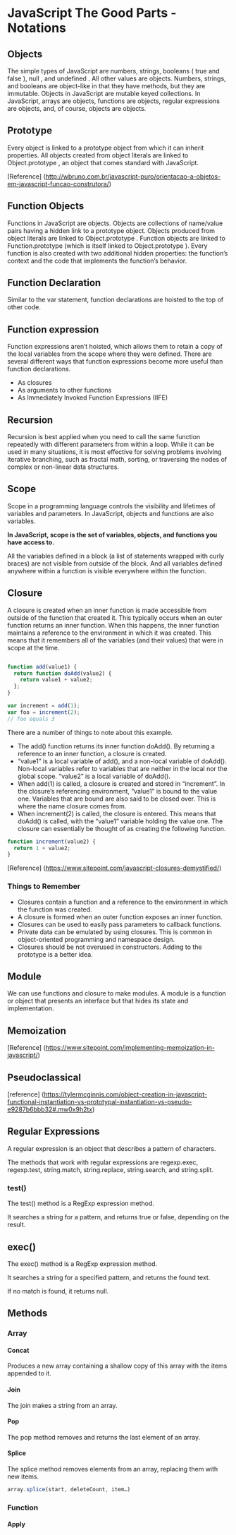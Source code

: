 # JavaScript The Good Parts - Notations

## Objects

The simple types of JavaScript are numbers, strings, booleans ( true and false ), null , and undefined . All other values are objects. Numbers, strings, and booleans are object-like in that they have methods, but they are immutable. Objects in JavaScript are mutable keyed collections. In JavaScript, arrays are objects, functions are objects, regular expressions are objects, and, of course, objects are objects.

## Prototype

Every object is linked to a prototype object from which it can inherit properties. All objects created from object literals are linked to Object.prototype , an object that comes standard with JavaScript.

[Reference] (http://wbruno.com.br/javascript-puro/orientacao-a-objetos-em-javascript-funcao-construtora/)

## Function Objects

Functions in JavaScript are objects. Objects are collections of name/value pairs having a hidden link to a prototype object. Objects produced from object literals are linked to Object.prototype . Function objects are linked to Function.prototype (which is itself linked to Object.prototype ). Every function is also created with two additional hidden properties: the function’s context and the code that implements the function’s behavior.

## Function Declaration

Similar to the var statement, function declarations are hoisted to the top of other code.


## Function expression

Function expressions aren’t hoisted, which allows them to retain a copy of the local variables from the scope where they were defined.
There are several different ways that function expressions become more useful than function declarations.

- As closures
- As arguments to other functions
- As Immediately Invoked Function Expressions (IIFE)

## Recursion

Recursion is best applied when you need to call the same function repeatedly with different parameters from within a loop. While it can be used in many situations, it is most effective for solving problems involving iterative branching, such as fractal math, sorting, or traversing the nodes of complex or non-linear data structures.

## Scope

Scope in a programming language controls the visibility and lifetimes of variables and parameters.
In JavaScript, objects and functions are also variables.

**In JavaScript, scope is the set of variables, objects, and functions you have access to.**

All the variables defined in a block (a list of statements wrapped with curly braces) are not visible from outside of the block. And all variables defined anywhere within a function is visible everywhere within the function.


## Closure

A closure is created when an inner function is made accessible from outside of the function that created it. This typically occurs when an outer function returns an inner function.  When this happens, the inner function maintains a reference to the environment in which it was created.  This means that it remembers all of the variables (and their values) that were in scope at the time.


```js

function add(value1) {
  return function doAdd(value2) {
    return value1 + value2;
  };
}

var increment = add(1);
var foo = increment(2);
// foo equals 3

```

There are a number of things to note about this example.

- The add() function returns its inner function doAdd(). By returning a reference to an inner function, a closure is created.
- “value1” is a local variable of add(), and a non-local variable of doAdd(). Non-local variables refer to variables that are neither in the local nor the global scope.  “value2” is a local variable of doAdd().
- When add(1) is called, a closure is created and stored in “increment”. In the closure’s referencing environment, “value1” is bound to the value one.  Variables that are bound are also said to be closed over. This is where the name closure comes from.
- When increment(2) is called, the closure is entered. This means that doAdd() is called, with the “value1” variable holding the value one. The closure can essentially be thought of as creating the following function.

```js
function increment(value2) {
  return 1 + value2;
}
```

[Reference] (https://www.sitepoint.com/javascript-closures-demystified/)


### Things to Remember

- Closures contain a function and a reference to the environment in which the function was created.
- A closure is formed when an outer function exposes an inner function.
- Closures can be used to easily pass parameters to callback functions.
- Private data can be emulated by using closures.  This is common in object-oriented programming and namespace design.
- Closures should be not overused in constructors.  Adding to the prototype is a better idea.


## Module

We can use functions and closure to make modules. A module is a function or object that presents an interface but that hides its state and implementation.


## Memoization

[Reference] (https://www.sitepoint.com/implementing-memoization-in-javascript/)

## Pseudoclassical

[reference] (https://tylermcginnis.com/object-creation-in-javascript-functional-instantiation-vs-prototypal-instantiation-vs-pseudo-e9287b6bbb32#.mw0x9h2tx)

## Regular Expressions

A regular expression is an object that describes a pattern of characters.

The methods that work with regular expressions are regexp.exec, regexp.test, string.match, string.replace, string.search, and string.split.

### test()

The test() method is a RegExp expression method.

It searches a string for a pattern, and returns true or false, depending on the result.

## exec()

The exec() method is a RegExp expression method.

It searches a string for a specified pattern, and returns the found text.

If no match is found, it returns null.


## Methods


### Array

#### Concat

Produces a new array containing a shallow copy of this array with the items appended to it.

#### Join

The join makes a string from an array.

#### Pop

The pop method removes and returns the last element of an array.

#### Splice

The splice method removes elements from an array, replacing them with new items.

```js
array.splice(start, deleteCount, item…)
```

### Function

#### Apply

